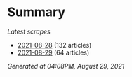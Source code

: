 # Summary
*Latest scrapes*
* [2021-08-28](https://github.com/nuuuwan/news_lk/blob/data/news_lk.2021-08-28.json) (132 articles)
* [2021-08-29](https://github.com/nuuuwan/news_lk/blob/data/news_lk.2021-08-29.json) (64 articles)

*Generated at 04:08PM, August 29, 2021*